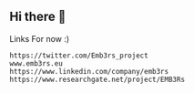 ## Hi there 👋

Links For now :)

    https://twitter.com/Emb3rs_project
    www.emb3rs.eu
    https://www.linkedin.com/company/emb3rs
    https://www.researchgate.net/project/EMB3Rs


<!--

**Here are some ideas to get you started:**

🙋‍♀️ A short introduction - what is your organization all about?
🌈 Contribution guidelines - how can the community get involved?
👩‍💻 Useful resources - where can the community find your docs? Is there anything else the community should know?
🍿 Fun facts - what does your team eat for breakfast?
🧙 Remember, you can do mighty things with the power of [Markdown](https://docs.github.com/github/writing-on-github/getting-started-with-writing-and-formatting-on-github/basic-writing-and-formatting-syntax)
-->
